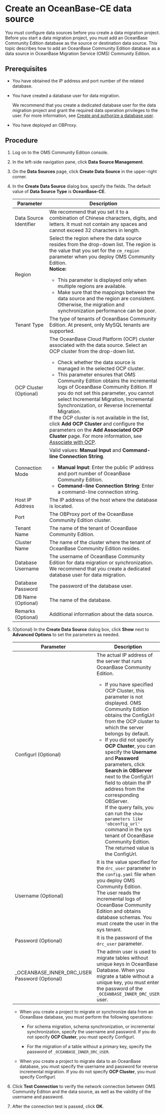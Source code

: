 # Create an OceanBase-CE data source

You must configure data sources before you create a data migration project. Before you start a data migration project, you must add an OceanBase Community Edition database as the source or destination data source. This topic describes how to add an OceanBase Community Edition database as a data source in OceanBase Migration Service (OMS) Community Edition.

## Prerequisites

* You have obtained the IP address and port number of the related database.

* You have created a database user for data migration.

   We recommend that you create a dedicated database user for the data migration project and grant the required data operation privileges to the user. For more information, see [Create and authorize a database user](../3.create-a-database-user.md).

* You have deployed an OBProxy.

## Procedure

1. Log on to the OMS Community Edition console.

2. In the left-side navigation pane, click **Data Source Management**.

3. On the **Data Sources** page, click **Create Data Source** in the upper-right corner.

4. In the **Create Data Source** dialog box, specify the fields. The default value of **Data Source Type** is **OceanBase-CE**.

   | Parameter | Description |
   |-------------|-------------|
   | Data Source Identifier | We recommend that you set it to a combination of Chinese characters, digits, and letters. It must not contain any spaces and cannot exceed 32 characters in length.  |
   | Region | Select the region where the data source resides from the drop-down list. The region is the value that you set for the `cm_region` parameter when you deploy OMS Community Edition.  <br>**Notice:**  <ul><li> This parameter is displayed only when multiple regions are available.    <li> Make sure that the mappings between the data source and the region are consistent. Otherwise, the migration and synchronization performance can be poor.   </ul> |
   | Tenant Type | The type of tenants of OceanBase Community Edition. At present, only MySQL tenants are supported.  |
   | OCP Cluster (Optional) |  The OceanBase Cloud Platform (OCP) cluster associated with the data source. Select an OCP cluster from the drop-down list. <ul><li>Check whether the data source is managed in the selected OCP cluster. <li>This parameter ensures that OMS Community Edition obtains the incremental logs of OceanBase Community Edition. If you do not set this parameter, you cannot select Incremental Migration, Incremental Synchronization, or Reverse Incremental Migration. </ul>If the OCP cluster is not available in the list, click **Add OCP Cluster** and configure the parameters on the **Add Associated OCP Cluster** page. For more information, see [Associate with OCP](../../10.system-management/3.associate-with-ocp.md).  |
   | Connection Mode | Valid values: **Manual Input** and **Command-line Connection String**. <ul><li>**Manual Input**: Enter the public IP address and port number of OceanBase Community Edition.    <li>**Command-line Connection String**: Enter a command-line connection string.  |
   | Host IP Address | The IP address of the host where the database is located.  |
   | Port | The OBProxy port of the OceanBase Community Edition cluster.  |
   | Tenant Name | The name of the tenant of OceanBase Community Edition.  |
   | Cluster Name | The name of the cluster where the tenant of OceanBase Community Edition resides.  |
   | Database Username | The username of OceanBase Community Edition for data migration or synchronization. We recommend that you create a dedicated database user for data migration.  |
   | Database Password | The password of the database user.  |
   | DB Name (Optional) | The name of the database.  |
   | Remarks (Optional) | Additional information about the data source.  |

5. (Optional) In the **Create Data Source** dialog box, click **Show** next to **Advanced Options** to set the parameters as needed.

   | Parameter | Description |
   |---|---|
   | Configurl (Optional) |The actual IP address of the server that runs OceanBase Community Edition. <ul><li>If you have specified OCP Cluster, this parameter is not displayed. OMS Community Edition obtains the ConfigUrl from the OCP cluster to which the server belongs by default. <li>If you did not specify **OCP Cluster**, you can specify the **Username** and **Password** parameters, click **Search in OBServer** next to the ConfigUrl field to obtain the IP address from the corresponding OBServer. <br>If the query fails, you can run the `show parameters like 'obconfig_url'` command in the sys tenant of OceanBase Community Edition. The returned value is the ConfigUrl.  |
   | Username (Optional) | It is the value specified for the `drc_user` parameter in the `config.yaml` file when you deploy OMS Community Edition. <br>The user reads the incremental logs of OceanBase Community Edition and obtains database schemas. You must create the user in the sys tenant.  |
   | Password (Optional)|It is the password of the `drc_user` parameter. |
   | _OCEANBASE_INNER_DRC_USER Password (Optional)| The admin user is used to migrate tables without unique keys in OceanBase Database. When you migrate a table without a unique key, you must enter the password of the `_OCEANBASE_INNER_DRC_USER` user. |

   * When you create a project to migrate or synchronize data from an OceanBase database, you must perform the following operations:

      * For schema migration, schema synchronization, or incremental synchronization, specify the username and password. If you do not specify **OCP Cluster**, you must specify Configurl.

      * For the migration of a table without a primary key, specify the password of `_OCEANBASE_INNER_DRC_USER`.

   * When you create a project to migrate data to an OceanBase database, you must specify the username and password for reverse incremental migration. If you do not specify **OCP Cluster**, you must specify Configurl.

6. Click **Test Connection** to verify the network connection between OMS Community Edition and the data source, as well as the validity of the username and password.

7. After the connection test is passed, click **OK**.
